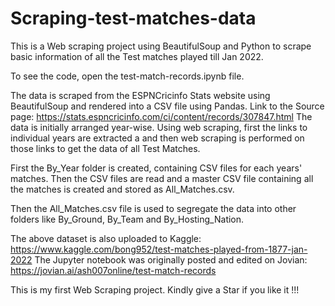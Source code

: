 # Scraping-test-matches-data
This is a Web scraping project using BeautifulSoup and Python to scrape basic information of all the Test matches played till Jan 2022. 

To see the code, open the test-match-records.ipynb file.

The data is scraped from the ESPNCricinfo Stats website using BeautifulSoup and rendered into a CSV file using Pandas.
Link to the Source page: https://stats.espncricinfo.com/ci/content/records/307847.html
The data is initially arranged year-wise. Using web scraping, first the links to individual years are extracted a and then web scraping is performed on those links to get the data of all Test Matches.

First the By_Year folder is created, containing CSV files for each years' matches. Then the CSV files are  read and a master CSV file containing all the matches is created and stored as All_Matches.csv.

Then the All_Matches.csv file is used to segregate the data into other folders like By_Ground, By_Team and By_Hosting_Nation.

The above dataset is also uploaded to Kaggle: https://www.kaggle.com/bong952/test-matches-played-from-1877-jan-2022
The Jupyter notebook was originally posted and edited on Jovian: https://jovian.ai/ash007online/test-match-records

This is my first Web Scraping project. Kindly give a Star if you like it !!!
